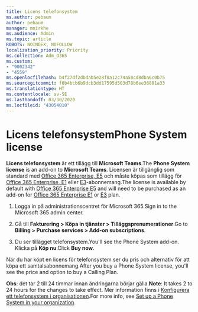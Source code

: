 ```yaml
---
title: Licens telefonsystem
ms.author: pebaum
author: pebaum
manager: mnirkhe
ms.audience: Admin
ms.topic: article
ROBOTS: NOINDEX, NOFOLLOW
localization_priority: Priority
ms.collection: Adm_O365
ms.custom:
- "9002342"
- "4559"
ms.openlocfilehash: b4f27df2dbdab5e28f8a12c74a58cd8dba6c0b75
ms.sourcegitcommit: f6b4bcb6b9dcb3dd17595d503d78b6ee36881a33
ms.translationtype: HT
ms.contentlocale: sv-SE
ms.lasthandoff: 03/30/2020
ms.locfileid: "43054010"
---
```

# <a name="phone-system-license"></a><span data-ttu-id="c90b9-102">Licens telefonsystem</span><span class="sxs-lookup"><span data-stu-id="c90b9-102">Phone System license</span></span>

<span data-ttu-id="c90b9-103">**Licens telefonsystem** är ett tillägg till **Microsoft Teams**.</span><span class="sxs-lookup"><span data-stu-id="c90b9-103">The **Phone System license** is an add-on to **Microsoft Teams**.</span></span> <span data-ttu-id="c90b9-104">Licensen är tillgänglig som standard med [Office 365 Enterprise, E5](https://www.microsoft.com/microsoft-365/business/office-365-enterprise-e5-business-software?rtc=1&activetab=pivot%3aoverviewtab) och måste köpas som tillägg för [Office 365 Enterprise, E1](https://products.office.com/business/office-365-enterprise-e1-business-software) eller [E3](https://products.office.com/business/office-365-enterprise-e3-business-software)-abonnemang.</span><span class="sxs-lookup"><span data-stu-id="c90b9-104">The license is available by default with [Office 365 Enterprise E5](https://www.microsoft.com/microsoft-365/business/office-365-enterprise-e5-business-software?rtc=1&activetab=pivot%3aoverviewtab) and will need to be purchased as an add-on for [Office 365 Enterprise E1](https://products.office.com/business/office-365-enterprise-e1-business-software) or [E3](https://products.office.com/business/office-365-enterprise-e3-business-software) plan.</span></span>

1. <span data-ttu-id="c90b9-105">Logga in på administrationscentret för Microsoft 365.</span><span class="sxs-lookup"><span data-stu-id="c90b9-105">Sign in to the Microsoft 365 admin center.</span></span>

2. <span data-ttu-id="c90b9-106">Gå till **Fakturering > Köpa in tjänster > Tilläggsprenumerationer**.</span><span class="sxs-lookup"><span data-stu-id="c90b9-106">Go to **Billing > Purchase services > Add-on subscriptions**.</span></span> 

3. <span data-ttu-id="c90b9-107">Du ser tillägget telefonsystem.</span><span class="sxs-lookup"><span data-stu-id="c90b9-107">You'll see the Phone System add-on.</span></span> <span data-ttu-id="c90b9-108">Klicka på **Köp nu**.</span><span class="sxs-lookup"><span data-stu-id="c90b9-108">Click **Buy now**.</span></span>

<span data-ttu-id="c90b9-109">När du har köpt en licens för telefonsystem ser du pris och alternativ för att köpa ett samtalsabonnemang.</span><span class="sxs-lookup"><span data-stu-id="c90b9-109">After you buy a Phone System license, you'll see the price and option to buy a Calling Plan.</span></span>

<span data-ttu-id="c90b9-110">**Obs**: det tar 2 till 24 timmar innan ändringarna börjar gälla.</span><span class="sxs-lookup"><span data-stu-id="c90b9-110">**Note**: It takes 2 to 24 hours for the changes to take effect.</span></span> <span data-ttu-id="c90b9-111">Mer information finns i [Konfigurera ett telefonsystem i organisationen](https://docs.microsoft.com/MicrosoftTeams/setting-up-your-phone-system).</span><span class="sxs-lookup"><span data-stu-id="c90b9-111">For more info, see [Set up a Phone System in your organization](https://docs.microsoft.com/MicrosoftTeams/setting-up-your-phone-system).</span></span> 


